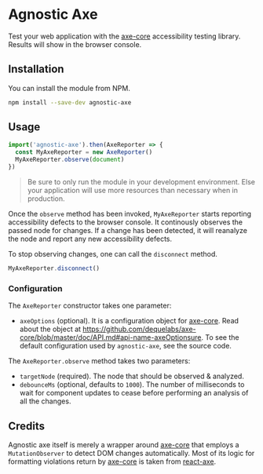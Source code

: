# Agnostic Axe

Test your web application with the [axe-core](https://github.com/dequelabs/axe-core) accessibility testing library. Results will show in the browser console.

## Installation

You can install the module from NPM.

```sh
npm install --save-dev agnostic-axe
```

## Usage

```js
import('agnostic-axe').then(AxeReporter => {
  const MyAxeReporter = new AxeReporter()
  MyAxeReporter.observe(document)
})
```

> Be sure to only run the module in your development environment. Else your application will use more resources than necessary when in production.

Once the `observe` method has been invoked, `MyAxeReporter` starts reporting accessibility defects to the browser console. It continously observes the passed node for changes. If a change has been detected, it will reanalyze the node and report any new accessibility defects.

To stop observing changes, one can call the `disconnect` method.

```js
MyAxeReporter.disconnect()
```

### Configuration

The `AxeReporter` constructor takes one parameter:

- `axeOptions` (optional). It is a configuration object for [axe-core](https://github.com/dequelabs/axe-core). Read about the object at https://github.com/dequelabs/axe-core/blob/master/doc/API.md#api-name-axeOptionsure. To see the default configuration used by `agnostic-axe`, see the source code.

The `AxeReporter.observe` method takes two parameters:

- `targetNode` (required). The node that should be observed & analyzed.
- `debounceMs` (optional, defaults to `1000`). The number of milliseconds to wait for component updates to cease before performing an analysis of all the changes.

## Credits

Agnostic axe itself is merely a wrapper around [axe-core](https://github.com/dequelabs/axe-core) that employs a `MutationObserver` to detect DOM changes automatically. Most of its logic for formatting violations return by [axe-core](https://github.com/dequelabs/axe-core) is taken from [react-axe](https://github.com/dequelabs/react-axe).

